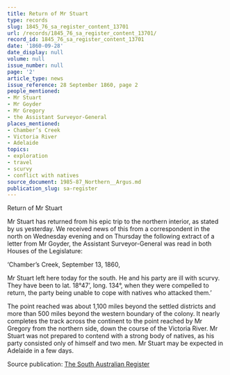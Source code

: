 ```yaml
---
title: Return of Mr Stuart
type: records
slug: 1845_76_sa_register_content_13701
url: /records/1845_76_sa_register_content_13701/
record_id: 1845_76_sa_register_content_13701
date: '1860-09-28'
date_display: null
volume: null
issue_number: null
page: '2'
article_type: news
issue_reference: 28 September 1860, page 2
people_mentioned:
- Mr Stuart
- Mr Goyder
- Mr Gregory
- the Assistant Surveyor-General
places_mentioned:
- Chamber’s Creek
- Victoria River
- Adelaide
topics:
- exploration
- travel
- scurvy
- conflict with natives
source_document: 1985-87_Northern__Argus.md
publication_slug: sa-register
---
```


Return of Mr Stuart

Mr Stuart has returned from his epic trip to the northern interior, as stated by us yesterday.  We received news of this from a correspondent in the north on Wednesday evening and on Thursday the following extract of a letter from Mr Goyder, the Assistant Surveyor-General was read in both Houses of the Legislature:

‘Chamber’s Creek, September 13, 1860,

Mr Stuart left here today for the south.  He and his party are ill with scurvy.  They have been to lat. 18°47’, long. 134°, when they were compelled to return, the party being unable to cope with natives who attacked them.’

The point reached was about 1,100 miles beyond the settled districts and more than 500 miles beyond the western boundary of the colony.  It nearly completes the track across the continent to the point reached by Mr Gregory from the northern side, down the course of the Victoria River.  Mr Stuart was not prepared to contend with a strong body of natives, as his party consisted only of himself and two men.  Mr Stuart may be expected in Adelaide in a few days.


Source publication: [The South Australian Register](/publications/sa-register/)
